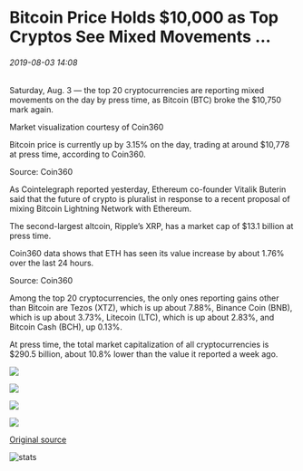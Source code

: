 # Bitcoin Price Holds $10,000 as Top Cryptos See Mixed Movements ...

###### 2019-08-03 14:08

Saturday, Aug. 3 — the top 20 cryptocurrencies are reporting mixed movements on the day by press time, as Bitcoin (BTC) broke the $10,750 mark again.

Market visualization courtesy of Coin360

Bitcoin price is currently up by 3.15% on the day, trading at around $10,778 at press time, according to Coin360.

Source: Coin360

As Cointelegraph reported yesterday, Ethereum co-founder Vitalik Buterin said that the future of crypto is pluralist in response to a recent proposal of mixing Bitcoin Lightning Network with Ethereum.

The second-largest altcoin, Ripple’s XRP, has a market cap of $13.1 billion at press time.

Coin360 data shows that ETH has seen its value increase by about 1.76% over the last 24 hours.

Source: Coin360

Among the top 20 cryptocurrencies, the only ones reporting gains other than Bitcoin are Tezos (XTZ), which is up about 7.88%, Binance Coin (BNB), which is up about 3.73%, Litecoin (LTC), which is up about 2.83%, and Bitcoin Cash (BCH), up 0.13%.

At press time, the total market capitalization of all cryptocurrencies is $290.5 billion, about 10.8% lower than the value it reported a week ago.

![](https://s3.cointelegraph.com/storage/uploads/view/cd8c5c3d4807130660f72fd38b667121.png)

![](https://s3.cointelegraph.com/storage/uploads/view/d374bd27983c43f1c44f5211ec4b61ba.png)

![](https://s3.cointelegraph.com/storage/uploads/view/64e8438a67142bf20b8c3435066bfc94.png)

![](https://s3.cointelegraph.com/storage/uploads/view/f7572ab4443522921040b84a16f72125.png)

[Original source](https://cointelegraph.com/news/bitcoin-price-holds-10-000-as-top-cryptos-see-mixed-movements)

![stats](https://c.statcounter.com/11760860/0/a89fa40b/1/ "stats")
